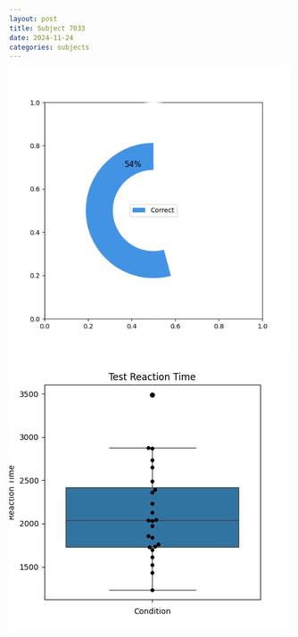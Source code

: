 ```yaml
---
layout: post
title: Subject 7033
date: 2024-11-24
categories: subjects
---
```


![](data/7033/run-9/7033_FN_acc_test.png)
![](data/7033/run-9/7033_FN_rt.png)
